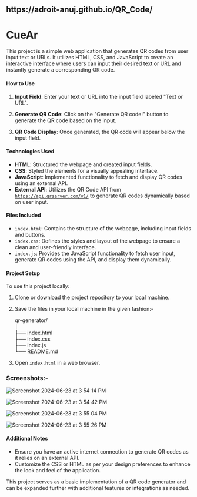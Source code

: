 <h2>https://adroit-anuj.github.io/QR_Code/</h2>

# CueAr

This project is a simple web application that generates QR codes from user input text or URLs. It utilizes HTML, CSS, and JavaScript to create an interactive interface where users can input their desired text or URL and instantly generate a corresponding QR code.

#### How to Use

1. **Input Field**: Enter your text or URL into the input field labeled "Text or URL".
   
2. **Generate QR Code**: Click on the "Generate QR code!" button to generate the QR code based on the input.

3. **QR Code Display**: Once generated, the QR code will appear below the input field.

#### Technologies Used

- **HTML**: Structured the webpage and created input fields.
- **CSS**: Styled the elements for a visually appealing interface.
- **JavaScript**: Implemented functionality to fetch and display QR codes using an external API.
- **External API**: Utilizes the QR Code API from <a href="https://goqr.me/api/" target="_blank">`https://api.qrserver.com/v1/`</a> to generate QR codes dynamically based on user input.

#### Files Included

- `index.html`: Contains the structure of the webpage, including input fields and buttons.
- `index.css`: Defines the styles and layout of the webpage to ensure a clean and user-friendly interface.
- `index.js`: Provides the JavaScript functionality to fetch user input, generate QR codes using the API, and display them dynamically.

#### Project Setup

To use this project locally:

1. Clone or download the project repository to your local machine.
2. Save the files in your local machine in the given fashion:-
   
   qr-generator/  
   │  
   ├── index.html  
   ├── index.css  
   ├── index.js  
   └── README.md  

4. Open `index.html` in a web browser.

### Screenshots:-

![Screenshot 2024-06-23 at 3 54 14 PM](https://github.com/adroit-anuj/QR_Code/assets/134070793/1d0bf560-5caf-4b8d-9e58-2a8b57fd2e82)

![Screenshot 2024-06-23 at 3 54 42 PM](https://github.com/adroit-anuj/QR_Code/assets/134070793/87397258-a9fa-44f4-b328-3a09f8517f75)

![Screenshot 2024-06-23 at 3 55 04 PM](https://github.com/adroit-anuj/QR_Code/assets/134070793/c353d27a-a741-4f92-a4eb-bb959739152f)

![Screenshot 2024-06-23 at 3 55 26 PM](https://github.com/adroit-anuj/QR_Code/assets/134070793/97ee7555-701c-4369-bfd6-0771b30421a8)


#### Additional Notes

- Ensure you have an active internet connection to generate QR codes as it relies on an external API.
- Customize the CSS or HTML as per your design preferences to enhance the look and feel of the application.

This project serves as a basic implementation of a QR code generator and can be expanded further with additional features or integrations as needed.


